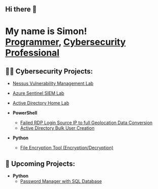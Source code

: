 ## Hi there 👋
<h1>My name is Simon! <br/><a href="https://github.com/Simon3457">Programmer</a>, <a href="https://www.linkedin.com/in/simon-boudreau/">Cybersecurity Professional</a></h1>
<p>
  
</p>

<h2>👨‍💻 Cybersecurity Projects:</h2>

- [Nessus Vulnerability Management Lab](https://github.com/Simon3457/NessusLab/)
- [Azure Sentinel SIEM Lab](https://github.com/Simon3457/AzureSIEMLab)
- [Active Directory Home Lab](https://github.com/Simon3457/ADHomeLab)

- <b>PowerShell</b>
  - [Failed RDP Login Source IP to full Geolocation Data Conversion](https://github.com/Simon3457/AzureSIEMLab/blob/main/SIEM/Failed_RDP.ps1)
  - [Active Directory Bulk User Creation](https://github.com/Simon3457/ADHomeLab/blob/main/ADScript/CreateUsers.ps1)

- <b>Python</b>
  - [File Encryption Tool (Encryption/Decryption)](https://github.com/Simon3457/EncryptionTool)


<h2>📅 Upcoming Projects:</h2>

- <b>Python</b>
  - [Password Manager with SQL Database](https://github.com/Simon3457/)


<!--
<h2> 🤳 Connect with me:</h2>

[<img align="left" alt="SimonBoudreau | LinkedIn" width="32px" src="https://upload.wikimedia.org/wikipedia/commons/8/81/LinkedIn_icon.svg" />][linkedin]


[<img align="left" alt="SimonBoudreau | Instagram" width="32px" src="https://upload.wikimedia.org/wikipedia/commons/e/e7/Instagram_logo_2016.svg" />][instagram]
[instagram]: https://www.instagram.com/simon_boudreau/


[linkedin]: https://www.linkedin.com/in/simon-boudreau/
-->

<!--
Here are some ideas to get you started:

- 🔭 I’m currently working on ...
- 🌱 I’m currently learning ...
- 👯 I’m looking to collaborate on ...
- 🤔 I’m looking for help with ...
- 💬 Ask me about ...
- 📫 How to reach me: ...
- 😄 Pronouns: ...
- ⚡ Fun fact: ...
-->
